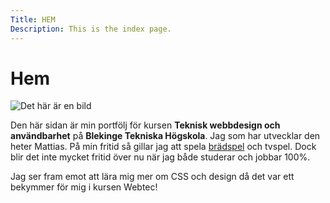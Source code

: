 ```yaml
---
Title: HEM
Description: This is the index page.
---
```


Hem
==========================

![Det här är en bild](%base_url%/image/moogle.png)

Den här sidan är min portfölj för kursen __Teknisk webbdesign och användbarhet__ på __Blekinge Tekniska Högskola__. Jag som har utvecklar den heter Mattias. På min fritid så gillar jag att spela [brädspel](https://boardgamegeek.com) och tvspel. Dock blir det inte mycket fritid över nu när jag både studerar och jobbar 100%.

Jag ser fram emot att lära mig mer om CSS och design då det var ett bekymmer för mig i kursen Webtec!
